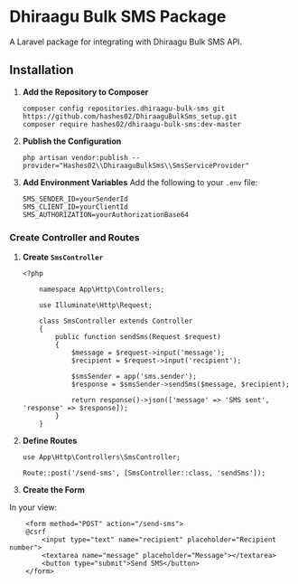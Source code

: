 # Dhiraagu Bulk SMS Package

A Laravel package for integrating with Dhiraagu Bulk SMS API.

## Installation

1.  **Add the Repository to Composer**

        composer config repositories.dhiraagu-bulk-sms git https://github.com/hashes02/DhiraaguBulkSms_setup.git
        composer require hashes02/dhiraagu-bulk-sms:dev-master

2.  **Publish the Configuration**

        php artisan vendor:publish --provider="Hashes02\\DhiraaguBulkSms\\SmsServiceProvider"

3.  **Add Environment Variables**
    Add the following to your `.env` file:

        SMS_SENDER_ID=yourSenderId
        SMS_CLIENT_ID=yourClientId
        SMS_AUTHORIZATION=yourAuthorizationBase64

### Create Controller and Routes

1.  **Create `SmsController`**

        <?php

            namespace App\Http\Controllers;

            use Illuminate\Http\Request;

            class SmsController extends Controller
            {
                public function sendSms(Request $request)
                {
                    $message = $request->input('message');
                    $recipient = $request->input('recipient');

                    $smsSender = app('sms.sender');
                    $response = $smsSender->sendSms($message, $recipient);

                    return response()->json(['message' => 'SMS sent', 'response' => $response]);
                }
            }

2.  **Define Routes**

        use App\Http\Controllers\SmsController;

        Route::post('/send-sms', [SmsController::class, 'sendSms']);

3.  **Create the Form**

In your view:

        <form method="POST" action="/send-sms">
        @csrf
            <input type="text" name="recipient" placeholder="Recipient number">
            <textarea name="message" placeholder="Message"></textarea>
            <button type="submit">Send SMS</button>
        </form>
